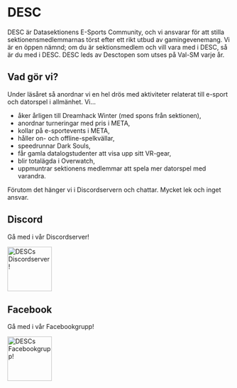 # DESC

DESC är Datasektionens E-Sports Community, och vi ansvarar för att stilla sektionensmedlemmarnas törst efter ett rikt utbud av gamingevenemang. Vi är en öppen nämnd; om du är sektionsmedlem och vill vara med i DESC, så är du med i DESC. DESC leds av Desctopen som utses på Val-SM varje år.

## Vad gör vi?

Under läsåret så anordnar vi en hel drös med aktiviteter relaterat till e-sport och datorspel i allmänhet. Vi...

* åker årligen till Dreamhack Winter (med spons från sektionen),
* anordnar turneringar med pris i META,
* kollar på e-sportevents i META,
* håller on- och offline-spelkvällar,
* speedrunnar Dark Souls,
* får gamla datalogstudenter att visa upp sitt VR-gear,
* blir totalägda i Overwatch,
* uppmuntrar sektionens medlemmar att spela mer datorspel med varandra.

Förutom det hänger vi i Discordservern och chattar. Mycket lek och inget ansvar.

## Discord

Gå med i vår Discordserver!

<a href="https://discord.gg/xwjCxXkmFM">
    <img 
         src="http://static.datasektionen.se/namnder/desc/discord-logo.png" 
         alt="DESCs Discordserver!"
         width="100"
    >
</a>

## Facebook

Gå med i vår Facebookgrupp!

<a href="https://www.facebook.com/groups/447431545372957">
    <img 
         src="http://static.datasektionen.se/namnder/desc/facebook-logo.png" 
         alt="DESCs Facebookgrupp!"
         width="100"
    >
</a>




